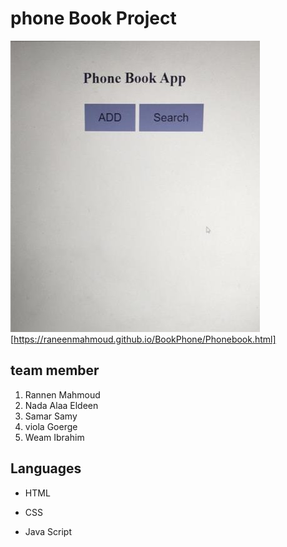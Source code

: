 # phone  Book Project
![old version ](Resources/img/intialScreen.jpg)
[https://raneenmahmoud.github.io/BookPhone/Phonebook.html]
## team member 
1. Rannen Mahmoud 
2. Nada Alaa Eldeen
3. Samar Samy
4. viola Goerge
5. Weam Ibrahim
## Languages
- HTML
* CSS
+ Java Script
 
